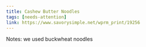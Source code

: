 ```yaml
---
title: Cashew Butter Noodles
tags: [needs-attention]
link: https://www.savorysimple.net/wprm_print/19256
---
```

Notes: we used buckwheat noodles

